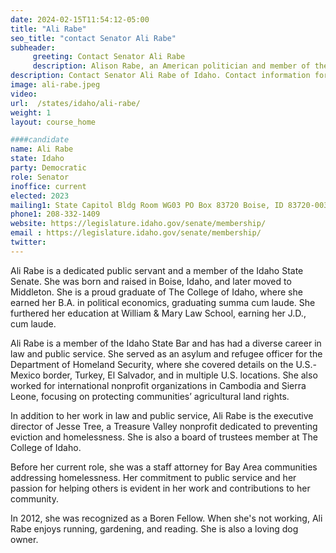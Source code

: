 ```yaml
---
date: 2024-02-15T11:54:12-05:00
title: "Ali Rabe"
seo_title: "contact Senator Ali Rabe"
subheader:
     greeting: Contact Senator Ali Rabe
     description: Alison Rabe, an American politician and member of the Democratic Party, also known as Ali, has been serving as a member of the Idaho State Senate, representing District 16, since assuming office on December 1, 2022.
description: Contact Senator Ali Rabe of Idaho. Contact information for Ali Rabe includes email address, phone number, and mailing address.
image: ali-rabe.jpeg
video:
url:  /states/idaho/ali-rabe/
weight: 1
layout: course_home

####candidate
name: Ali Rabe
state: Idaho
party: Democratic
role: Senator
inoffice: current
elected: 2023
mailing1: State Capitol Bldg Room WG03 PO Box 83720 Boise, ID 83720-0038
phone1: 208-332-1409
website: https://legislature.idaho.gov/senate/membership/
email : https://legislature.idaho.gov/senate/membership/
twitter:
---
```


Ali Rabe is a dedicated public servant and a member of the Idaho State Senate. She was born and raised in Boise, Idaho, and later moved to Middleton. She is a proud graduate of The College of Idaho, where she earned her B.A. in political economics, graduating summa cum laude. She furthered her education at William & Mary Law School, earning her J.D., cum laude.

Ali Rabe is a member of the Idaho State Bar and has had a diverse career in law and public service. She served as an asylum and refugee officer for the Department of Homeland Security, where she covered details on the U.S.-Mexico border, Turkey, El Salvador, and in multiple U.S. locations. She also worked for international nonprofit organizations in Cambodia and Sierra Leone, focusing on protecting communities’ agricultural land rights.

In addition to her work in law and public service, Ali Rabe is the executive director of Jesse Tree, a Treasure Valley nonprofit dedicated to preventing eviction and homelessness. She is also a board of trustees member at The College of Idaho.

Before her current role, she was a staff attorney for Bay Area communities addressing homelessness. Her commitment to public service and her passion for helping others is evident in her work and contributions to her community.

In 2012, she was recognized as a Boren Fellow. When she's not working, Ali Rabe enjoys running, gardening, and reading. She is also a loving dog owner.
